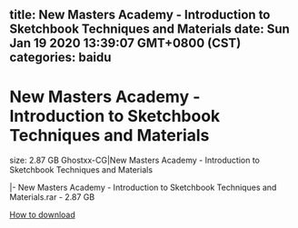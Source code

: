 
title: New Masters Academy - Introduction to Sketchbook Techniques and Materials
date: Sun Jan 19 2020 13:39:07 GMT+0800 (CST)    
categories: baidu
---

# New Masters Academy - Introduction to Sketchbook Techniques and Materials
size: 2.87 GB
 Ghostxx-CG|New Masters Academy - Introduction to Sketchbook Techniques and Materials
 
|- New Masters Academy - Introduction to Sketchbook Techniques and Materials.rar - 2.87 GB

[How to download](https://bpcam.bemobtrk.com/go/2ceec3aa-1ca2-46d6-b9ff-aaa5c184517c?jno=5041)